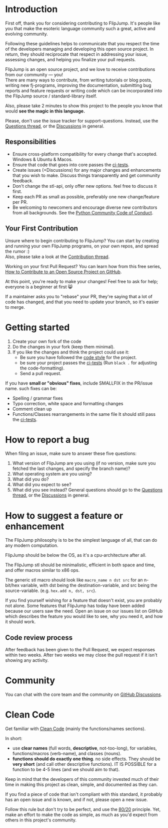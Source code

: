 # Introduction
First off, thank you for considering contributing to FlipJump. It's people like you that make the esoteric language community such a great, active and evolving community.

Following these guidelines helps to communicate that you respect the time of the developers managing and developing this open source project. In return, they should reciprocate that respect in addressing your issue, assessing changes, and helping you finalize your pull requests.

FlipJump is an open source project, and we love to receive contributions from our community — you!   
There are many ways to contribute, from writing tutorials or blog posts, writing new fj-programs, improving the documentation, submitting bug reports and feature requests or writing code which can be incorporated into the FlipJump source / standard-library itself.

Also, please take 2 minutes to show this project to the people you know that would **see the magic in this language.**

Please, don't use the issue tracker for support-questions. Instead, use the [Questions thread](https://github.com/tomhea/flip-jump/discussions/176), or the [Discussions](https://github.com/tomhea/flip-jump/discussions) in general. 

## Responsibilities
 * Ensure cross-platform compatibility for every change that's accepted. Windows & Ubuntu & Macos.
 * Ensure that code that goes into core passes the [ci-tests](tests/README.md#the-ci).
 * Create issues (+Discussions) for any major changes and enhancements that you wish to make. Discuss things transparently and get community feedback.
 * Don't change the stl-api, only offer new options. feel free to discuss it first.
 * Keep each PR as small as possible, preferably one new change/feature per PR.
 * Be welcoming to newcomers and encourage diverse new contributors from all backgrounds. See the [Python Community Code of Conduct](https://www.python.org/psf/codeofconduct/).

## Your First Contribution
Unsure where to begin contributing to FlipJump? You can start by creating and running your own FlipJump programs, on your own repos, and spread the rumor :)  
Also, please take a look at the [Contribution thread](https://github.com/tomhea/flip-jump/discussions/148).

Working on your first Pull Request? You can learn how from this free series, [How to Contribute to an Open Source Project on GitHub](https://app.egghead.io/playlists/how-to-contribute-to-an-open-source-project-on-github).

At this point, you're ready to make your changes! Feel free to ask for help; everyone is a beginner at first 😸

If a maintainer asks you to "rebase" your PR, they're saying that a lot of code has changed, and that you need to update your branch, so it's easier to merge.

# Getting started
1. Create your own fork of the code
2. Do the changes in your fork (keep them minimal).
3. If you like the changes and think the project could use it:
    * Be sure you have followed the [code style](CONTRIBUTING.md#clean-code) for the project.
    * be sure your project passes the [ci-tests](tests/README.md#the-ci) (Run `black .` for adjusting the code-formatting).
    * Send a pull request.

If you have **small or "obvious" fixes**, include SMALLFIX in the PR/issue name.
such fixes can be:
* Spelling / grammar fixes
* Typo correction, white space and formatting changes
* Comment clean up
* Functions/Classes rearrangements in the same file
It should still pass the [ci-tests](tests/README.md#the-ci).

# How to report a bug
When filing an issue, make sure to answer these five questions:

 1. What version of FlipJump are you using (if no version, make sure you fetched the last changes, and specify the branch name)?
 2. What operating system are you using?
 3. What did you do?
 4. What did you expect to see?
 5. What did you see instead?
General questions should go to the [Questions thread](https://github.com/tomhea/flip-jump/discussions/176), or the [Discussions](https://github.com/tomhea/flip-jump/discussions) in general. 

# How to suggest a feature or enhancement
The FlipJump philosophy is to be the simplest language of all, that can do any modern computation.

FlipJump should be below the OS, as it's a cpu-architecture after all.

The FlipJump stl should be minimalistic, efficient in both space and time, and offer macros similar to x86 ops.

The generic stl macro should look like `macro_name n dst src` for an n-bit/hex variable, with dst being the destination-variable, and src being the source-variable. (e.g. `hex.add n, dst, src`). 

If you find yourself wishing for a feature that doesn't exist, you are probably not alone. Some features that FlipJump has today have been added because our users saw the need. Open an issue on our issues list on GitHub which describes the feature you would like to see, why you need it, and how it should work.

## Code review process
After feedback has been given to the Pull Request, we expect responses within two weeks. After two weeks we may close the pull request if it isn't showing any activity.

# Community
You can chat with the core team and the community on [GitHub Discussions](https://github.com/tomhea/flip-jump/discussions).

# Clean Code
Get familiar with [Clean Code](https://gist.github.com/wojteklu/73c6914cc446146b8b533c0988cf8d29) (mainly the functions/names sections).

In short:
- use **clear names** (full words, **descriptive**, not-too-long), for variables, functions/macros (verb-name), and classes (nouns).
- **functions should do exactly one thing**. no side effects. They should be **very short** (and call other descriptive functions). IT IS POSSIBLE for a function to be 4-5 lines (and we should aim to that). 

Keep in mind that the developers of this community invested much of their time in making this project as clean, simple, and documented as they can. 

If you find a piece of code that isn't compliant with this standard, it probably has an open issue and is known, and if not, please open a new issue.  

Follow this rule but don't try to be perfect, and use the [80/20](https://en.wikipedia.org/wiki/Pareto_principle) principle. Yet, make an effort to make the code as simple, as much as you'd expect from others in this project's community.

